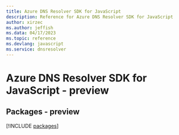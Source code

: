 ```yaml
---
title: Azure DNS Resolver SDK for JavaScript
description: Reference for Azure DNS Resolver SDK for JavaScript
author: xirzec
ms.author: jeffish
ms.data: 04/17/2023
ms.topic: reference
ms.devlang: javascript
ms.service: dnsresolver
---
```

# Azure DNS Resolver SDK for JavaScript - preview
## Packages - preview
[!INCLUDE [packages](dns-resolver-index.md)]
